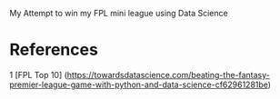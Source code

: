 My Attempt to win my FPL mini league using Data Science

# References
1 [FPL Top 10] (https://towardsdatascience.com/beating-the-fantasy-premier-league-game-with-python-and-data-science-cf62961281be)
